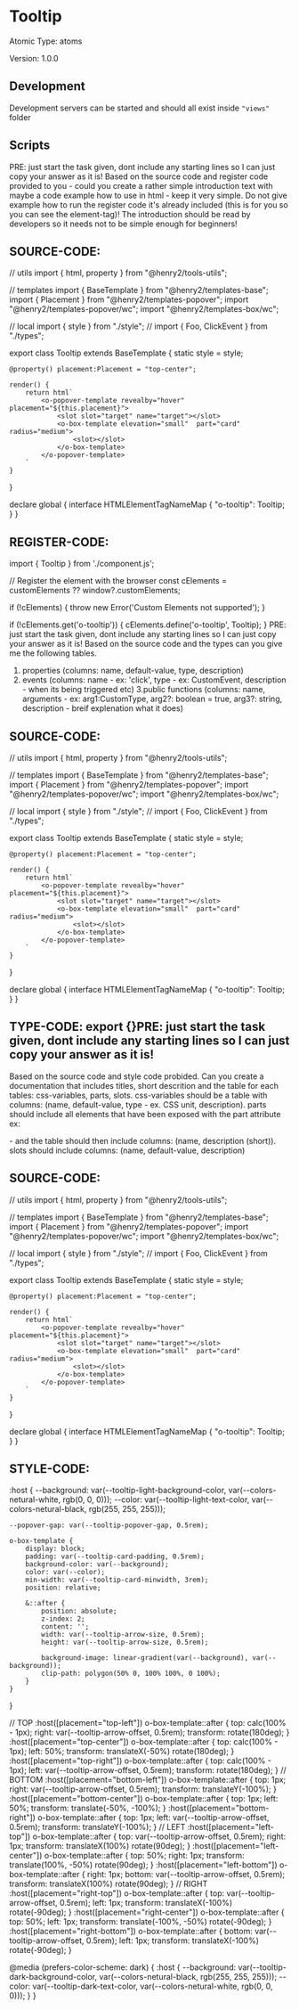 # Tooltip

Atomic Type: atoms

Version: 1.0.0

## Development 
Development servers can be started and should all exist inside `"views"` folder

## Scripts 
PRE: just start the task given, dont include any starting lines so I can just copy your answer as it is!
 Based on the source code and register code provided to you - could you create a rather simple introduction text with maybe a code example how to use in html - keep it very simple. Do not give example how to run the register code it's already included (this is for you so you can see the element-tag)! The introduction should be read by developers so it needs not to be simple enough for beginners!

## SOURCE-CODE:
// utils 
import { html, property } from "@henry2/tools-utils";

// templates
import { BaseTemplate } from "@henry2/templates-base";
import { Placement } from "@henry2/templates-popover";
import "@henry2/templates-popover/wc";
import "@henry2/templates-box/wc";

// local 
import { style } from "./style";
// import { Foo, ClickEvent } from "./types";

export class Tooltip extends BaseTemplate {
    static style = style;

    @property() placement:Placement = "top-center";

    render() {
        return html`
            <o-popover-template revealby="hover" placement="${this.placement}">
                <slot slot="target" name="target"></slot>
                <o-box-template elevation="small"  part="card" radius="medium">
                    <slot></slot>
                </o-box-template>
            </o-popover-template>
        `
    }
}


declare global {
    interface HTMLElementTagNameMap {
        "o-tooltip": Tooltip;
    }
}
## REGISTER-CODE:
import { Tooltip } from './component.js';

// Register the element with the browser
const cElements = customElements ?? window?.customElements;

if (!cElements) {
  throw new Error('Custom Elements not supported');
}

if (!cElements.get('o-tooltip')) {
  cElements.define('o-tooltip', Tooltip);
}
PRE: just start the task given, dont include any starting lines so I can just copy your answer as it is!
 Based on the source code and the types can you give me the following tables. 
1. properties (columns: name, default-value, type, description) 
2. events (columns: name - ex: 'click', type - ex: CustomEvent<ClickEvent>, description - when its being triggered etc) 
3.public functions (columns: name, arguments - ex: arg1:CustomType, arg2?: boolean = true, arg3?: string, description - breif explenation what it does)

## SOURCE-CODE:
 // utils 
import { html, property } from "@henry2/tools-utils";

// templates
import { BaseTemplate } from "@henry2/templates-base";
import { Placement } from "@henry2/templates-popover";
import "@henry2/templates-popover/wc";
import "@henry2/templates-box/wc";

// local 
import { style } from "./style";
// import { Foo, ClickEvent } from "./types";

export class Tooltip extends BaseTemplate {
    static style = style;

    @property() placement:Placement = "top-center";

    render() {
        return html`
            <o-popover-template revealby="hover" placement="${this.placement}">
                <slot slot="target" name="target"></slot>
                <o-box-template elevation="small"  part="card" radius="medium">
                    <slot></slot>
                </o-box-template>
            </o-popover-template>
        `
    }
}


declare global {
    interface HTMLElementTagNameMap {
        "o-tooltip": Tooltip;
    }
}

## TYPE-CODE: export {}PRE: just start the task given, dont include any starting lines so I can just copy your answer as it is!
 Based on the source code and style code probided. Can you create a documentation that includes titles, short descrition and the table for each tables: css-variables, parts, slots.
css-variables should be a table with columns: (name, default-value, type - ex. CSS unit, description).
parts should include all elements that have been exposed with the part attribute ex: <p part='foo'> - and the table should then include columns: (name, description (short)).
slots should include columns: (name, default-value, description)

## SOURCE-CODE:
// utils 
import { html, property } from "@henry2/tools-utils";

// templates
import { BaseTemplate } from "@henry2/templates-base";
import { Placement } from "@henry2/templates-popover";
import "@henry2/templates-popover/wc";
import "@henry2/templates-box/wc";

// local 
import { style } from "./style";
// import { Foo, ClickEvent } from "./types";

export class Tooltip extends BaseTemplate {
    static style = style;

    @property() placement:Placement = "top-center";

    render() {
        return html`
            <o-popover-template revealby="hover" placement="${this.placement}">
                <slot slot="target" name="target"></slot>
                <o-box-template elevation="small"  part="card" radius="medium">
                    <slot></slot>
                </o-box-template>
            </o-popover-template>
        `
    }
}


declare global {
    interface HTMLElementTagNameMap {
        "o-tooltip": Tooltip;
    }
}
## STYLE-CODE:
:host {
    --background: var(--tooltip-light-background-color, var(--colors-netural-white, rgb(0, 0, 0)));
    --color: var(--tooltip-light-text-color, var(--colors-netural-black, rgb(255, 255, 255)));

    --popover-gap: var(--tooltip-popover-gap, 0.5rem);

    o-box-template {
        display: block;
        padding: var(--tooltip-card-padding, 0.5rem);
        background-color: var(--background);
        color: var(--color);
        min-width: var(--tooltip-card-minwidth, 3rem);
        position: relative;

        &::after {
            position: absolute;
            z-index: 2;
            content: '';
            width: var(--tooltip-arrow-size, 0.5rem);
            height: var(--tooltip-arrow-size, 0.5rem);

            background-image: linear-gradient(var(--background), var(--background));
            clip-path: polygon(50% 0, 100% 100%, 0 100%);
        }
    }
}

// TOP
:host([placement="top-left"]) o-box-template::after {
    top: calc(100% - 1px);
    right: var(--tooltip-arrow-offset, 0.5rem);
    transform: rotate(180deg);
}
:host([placement="top-center"]) o-box-template::after {
    top: calc(100% - 1px);
    left: 50%;
    transform: translateX(-50%) rotate(180deg);
}
:host([placement="top-right"]) o-box-template::after {
    top: calc(100% - 1px);
    left: var(--tooltip-arrow-offset, 0.5rem);
    transform: rotate(180deg);
}
// BOTTOM
:host([placement="bottom-left"]) o-box-template::after {
    top: 1px;
    right: var(--tooltip-arrow-offset, 0.5rem);
    transform: translateY(-100%);
}
:host([placement="bottom-center"]) o-box-template::after {
    top: 1px;
    left: 50%;
    transform: translate(-50%, -100%);
}
:host([placement="bottom-right"]) o-box-template::after {
    top: 1px;
    left: var(--tooltip-arrow-offset, 0.5rem);
    transform: translateY(-100%);
}
// LEFT
:host([placement="left-top"]) o-box-template::after {
    top: var(--tooltip-arrow-offset, 0.5rem);
    right: 1px;
    transform: translateX(100%) rotate(90deg);
}
:host([placement="left-center"]) o-box-template::after {
    top: 50%;
    right: 1px;
    transform: translate(100%, -50%) rotate(90deg);
}
:host([placement="left-bottom"]) o-box-template::after {
    right: 1px;
    bottom: var(--tooltip-arrow-offset, 0.5rem);
    transform: translateX(100%) rotate(90deg);
}
// RIGHT
:host([placement="right-top"]) o-box-template::after {
    top: var(--tooltip-arrow-offset, 0.5rem);
    left: 1px;
    transform: translateX(-100%) rotate(-90deg);
}
:host([placement="right-center"]) o-box-template::after {
    top: 50%;
    left: 1px;
    transform: translate(-100%, -50%) rotate(-90deg);
}
:host([placement="right-bottom"]) o-box-template::after {
    bottom: var(--tooltip-arrow-offset, 0.5rem);
    left: 1px;
    transform: translateX(-100%) rotate(-90deg);
}

@media (prefers-color-scheme: dark) {
    :host {
        --background: var(--tooltip-dark-background-color, var(--colors-netural-black, rgb(255, 255, 255)));
        --color: var(--tooltip-dark-text-color, var(--colors-netural-white, rgb(0, 0, 0)));
    }
}